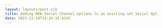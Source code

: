 ```yaml
---
layout: layouts/post.njk
title: Adding NEW Social Channel options to an existing set Social Options
date: 2023-12-30T13:24:15.914Z
---
```


